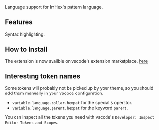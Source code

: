 Language support for ImHex's pattern language.

## Features

Syntax highlighting.

## How to Install

The extension is now availble on vscode's extension marketplace. [here](https://marketplace.visualstudio.com/items?itemName=calcoph.vscode-hexpat)

## Interesting token names

Some tokens will probably not be picked up by your theme,
so you should add them manually in your vscode configuration.

* `variable.language.dollar.hexpat` for the special `$` operator.
* `variable.language.parent.hexpat` for the keyword `parent`.

You can inspect all the tokens you need with vscode's `Developer: Inspect Editor Tokens and Scopes`.
